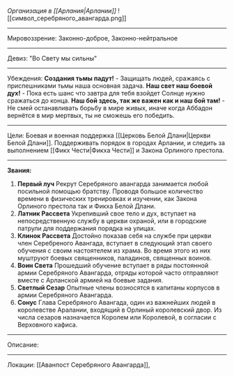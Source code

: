 *Организация в [[Арлания|Арлании]]*
![[символ_серебряного_авангарда.png]]
______
Мировоззрение: Законно-доброе, Законно-нейтральное 
_____
Девиз: "Во Свету мы сильны"
____
Убеждения: 
	**Создания тьмы падут!** - Защищать людей, сражаясь с приспешниками тьмы наша основная задача.
	**Наш свет наш боевой дух!** - Пока есть шанс что завтра для тебя взойдет Солнце нужно сражаться до конца.
	**Наш бой здесь, так же важен как и наш бой там!** - Не смей останавливать борьбу в мире живых, иначе когда Аббадон вернётся в мир мертвых, ты не сможешь его победить.
_______
Цели: Боевая и военная поддержка [[Церковь Белой Длани|Церкви Белой Длани]]. Поддерживать порядок в городах Арлании, и следить за выполнением [[Фикх Чести|Фикха Чести]] и Закона Орлиного престола.
______
**Звания:**
1. **Первый луч** Рекрут Серебряного авангарда занимается любой посильной помощью братству. Проводя большое количество времени в физических тренировках и изучении, как Закона Орлиного престола так и Фикха Белой Длани.
2. **Латник Рассвета** Укрепивший свое тело и дух, вступает на непосредственную службу в церкви охраной, или в городские патрули для поддержания порядка на улицах.  
3. **Клинок Рассвета** Достойно показав себя на службе при церкви член Серебреного Авангада, вступает в следующий этап своего обучения с своим настоятелем из храма. Во время этого из них муштруют боевых священников, паладинов, священных воинов.
4. **Воин Света** Прошедший обучение вступает в ряды постоянной армии Серебряного Авангарда, отряды которой часто отправляют вместе с Арланской армией на боевые задания.
5. **Светлый Сезар** Опытные члены возносятся в капитаны корпусов в армии Серебряного Авангарда.
6. **Сонус** Глава Серебряного Авангада, один из важнейших людей в королевстве Аралании, входящий в Орлиный королевский двор. Из числа сезаров назначается Королем или Королевой, в согласии с Верховного кафиса.
______
Описание:
______
Локации: [[Аванпост Серебряного Авангарда]], 


